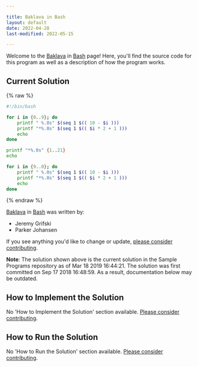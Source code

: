 ```yaml
---

title: Baklava in Bash
layout: default
date: 2022-04-28
last-modified: 2022-05-15

---
```


Welcome to the [Baklava](https://sampleprograms.io/projects/baklava) in [Bash](https://sampleprograms.io/languages/bash) page! Here, you'll find the source code for this program as well as a description of how the program works.

## Current Solution

{% raw %}

```bash
#!/bin/bash

for i in {0..9}; do
	printf " %.0s" $(seq 1 $(( 10 - $i )))
	printf "*%.0s" $(seq 1 $(( $i * 2 + 1 )))
	echo
done

printf "*%.0s" {1..21}
echo

for i in {9..0}; do
	printf " %.0s" $(seq 1 $(( 10 - $i )))
	printf "*%.0s" $(seq 1 $(( $i * 2 + 1 )))
	echo
done
```

{% endraw %}

[Baklava](https://sampleprograms.io/projects/baklava) in [Bash](https://sampleprograms.io/languages/bash) was written by:

- Jeremy Grifski
- Parker Johansen

If you see anything you'd like to change or update, [please consider contributing](https://github.com/TheRenegadeCoder/sample-programs).

**Note**: The solution shown above is the current solution in the Sample Programs repository as of Mar 18 2019 16:44:21. The solution was first committed on Sep 17 2018 16:48:59. As a result, documentation below may be outdated.

## How to Implement the Solution

No 'How to Implement the Solution' section available. [Please consider contributing](https://github.com/TheRenegadeCoder/sample-programs-website).

## How to Run the Solution

No 'How to Run the Solution' section available. [Please consider contributing](https://github.com/TheRenegadeCoder/sample-programs-website).